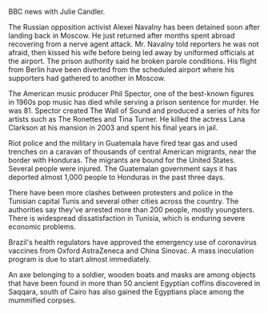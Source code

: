 BBC news with Julie Candler.

The Russian opposition activist Alexei Navalny has been detained soon after landing back in Moscow. He just returned after months spent abroad recovering from a nerve agent attack. Mr. Navalny told reporters he was not afraid, then kissed his wife before being led away by uniformed officials at the airport. The prison authority said he broken parole conditions. His flight from Berlin have been diverted from the scheduled airport where his supporters had gathered to another in Moscow.

The American music producer Phil Spector, one of the best-known figures in 1960s pop music has died while serving a prison sentence for murder. He was 81. Spector created The Wall of Sound and produced a series of hits for artists such as The Ronettes and Tina Turner. He killed the actress Lana Clarkson at his mansion in 2003 and spent his final years in jail. 

Riot police and the military in Guatemala have fired tear gas and used trenches on a caravan of thousands of central American migrants, near the border with Honduras. The migrants are bound for the United States. Several people were injured. The Guatemalan government says it has deported almost 1,000 people to Honduras in the past three days.

There have been more clashes between protesters and police in the Tunisian capital Tunis and several other cities across the country. The authorities say they've arrested more than 200 people, mostly youngsters. There is widespread dissatisfaction in Tunisia, which is enduring severe economic problems.

Brazil's health regulators have approved the emergency use of coronavirus vaccines from Oxford AstraZeneca and China Sinovac. A mass inoculation program is due to start almost immediately.

An axe belonging to a soldier, wooden boats and masks are among objects that have been found in more than 50 ancient Egyptian coffins discovered in Saqqara, south of Cairo has also gained the Egyptians place among the mummified corpses.
